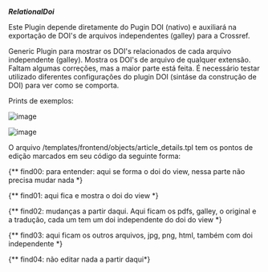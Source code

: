 ***RelationalDoi***

Este Plugin depende diretamente do Pugin DOI (nativo) e auxiliará na exportação de DOI's de arquivos independentes (galley) para a Crossref.

Generic Plugin para mostrar os DOI's relacionados de cada arquivo independente (galley).
Mostra os DOI's de arquivo de qualquer extensão.
Faltam algumas correções, mas a maior parte está feita. 
É necessário testar utilizado diferentes configurações do plugin DOI (sintáse da construção de DOI) para ver como se comporta.

Prints de exemplos:

![image](https://user-images.githubusercontent.com/114300053/216448353-064cfb13-c28a-4db9-9388-cd57cf3fb286.png)


![image](https://user-images.githubusercontent.com/114300053/216448521-00e61bd0-2b5e-4f8b-adad-ea37d81712ea.png)


O arquivo /templates/frontend/objects/article_details.tpl tem os pontos de edição marcados em seu código da seguinte forma:

{** find00: para entender: aqui se forma o doi do view, nessa parte não precisa mudar nada *}

{** find01: aqui fica e mostra o doi do view *}

{** find02: mudanças a partir daqui. Aqui ficam os pdfs, galley, o original e a tradução, cada um tem um doi independente do doi do view *}

{** find03: aqui ficam os outros arquivos, jpg, png, html, também com doi independente *}

{** find04: não editar nada a partir daqui*}



